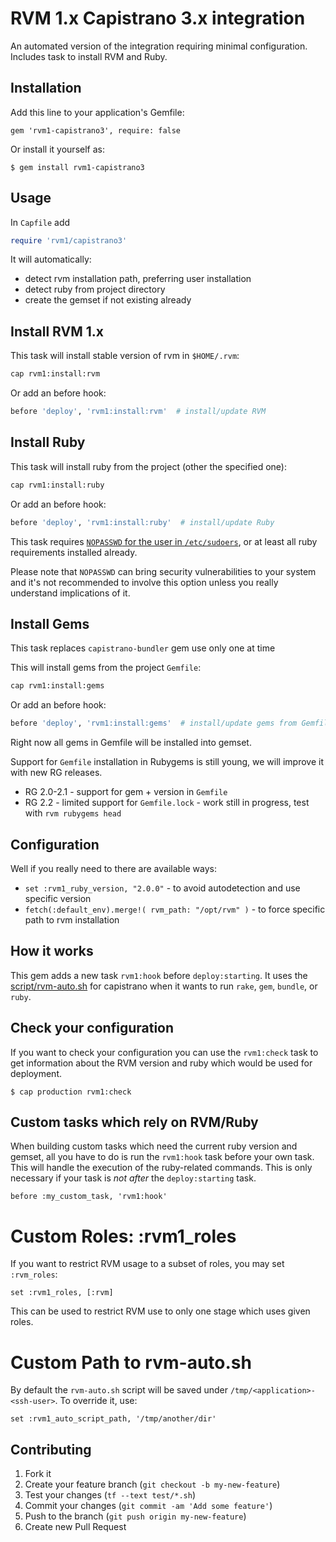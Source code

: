 # RVM 1.x Capistrano 3.x integration

An automated version of the integration requiring minimal configuration.
Includes task to install RVM and Ruby.

## Installation
Add this line to your application's Gemfile:

    gem 'rvm1-capistrano3', require: false


Or install it yourself as:

    $ gem install rvm1-capistrano3

## Usage

In `Capfile` add

```ruby
require 'rvm1/capistrano3'
```

It will automatically:

- detect rvm installation path, preferring user installation
- detect ruby from project directory
- create the gemset if not existing already

## Install RVM 1.x

This task will install stable version of rvm in `$HOME/.rvm`:
```bash
cap rvm1:install:rvm
```

Or add an before hook:
```ruby
before 'deploy', 'rvm1:install:rvm'  # install/update RVM
```

## Install Ruby

This task will install ruby from the project (other the specified one):
```bash
cap rvm1:install:ruby
```

Or add an before hook:
```ruby
before 'deploy', 'rvm1:install:ruby'  # install/update Ruby
```

This task requires [`NOPASSWD` for the user in `/etc/sudoers`](http://serverfault.com/a/160587),
or at least all ruby requirements installed already.

Please note that `NOPASSWD` can bring security vulnerabilities to your system and
it's not recommended to involve this option unless you really understand implications of it.

## Install Gems

This task replaces `capistrano-bundler` gem use only one at time

This will install gems from the project `Gemfile`:
```bash
cap rvm1:install:gems
```

Or add an before hook:
```ruby
before 'deploy', 'rvm1:install:gems'  # install/update gems from Gemfile into gemset
```

Right now all gems in Gemfile will be installed into gemset.

Support for `Gemfile` installation in Rubygems is still young,
we will improve it with new RG releases.

- RG 2.0-2.1 - support for gem + version in `Gemfile`
- RG 2.2 - limited support for `Gemfile.lock` - work still in progress,
  test with `rvm rubygems head`

## Configuration

Well if you really need to there are available ways:

- `set :rvm1_ruby_version, "2.0.0"` - to avoid autodetection and use specific version
- `fetch(:default_env).merge!( rvm_path: "/opt/rvm" )` - to force specific path to rvm installation

## How it works

This gem adds a new task `rvm1:hook` before `deploy:starting`.
It uses the [script/rvm-auto.sh](script/rvm-auto.sh) for capistrano when it wants to run
`rake`, `gem`, `bundle`, or `ruby`.

## Check your configuration

If you want to check your configuration you can use the `rvm1:check` task to
get information about the RVM version and ruby which would be used for
deployment.

    $ cap production rvm1:check

## Custom tasks which rely on RVM/Ruby

When building custom tasks which need the current ruby version and gemset, all you
have to do is run the `rvm1:hook` task before your own task. This will handle
the execution of the ruby-related commands.
This is only necessary if your task is *not* *after* the `deploy:starting` task.

    before :my_custom_task, 'rvm1:hook'

# Custom Roles: :rvm1_roles

If you want to restrict RVM usage to a subset of roles, you may set `:rvm_roles`:

    set :rvm1_roles, [:rvm]

This can be used to restrict RVM use to only one stage which uses given roles.

# Custom Path to rvm-auto.sh

By default the `rvm-auto.sh` script will be saved under `/tmp/<application>-<ssh-user>`. To override it, use:

    set :rvm1_auto_script_path, '/tmp/another/dir'


## Contributing

1. Fork it
2. Create your feature branch (`git checkout -b my-new-feature`)
3. Test your changes (`tf --text test/*.sh`)
4. Commit your changes (`git commit -am 'Add some feature'`)
5. Push to the branch (`git push origin my-new-feature`)
6. Create new Pull Request
